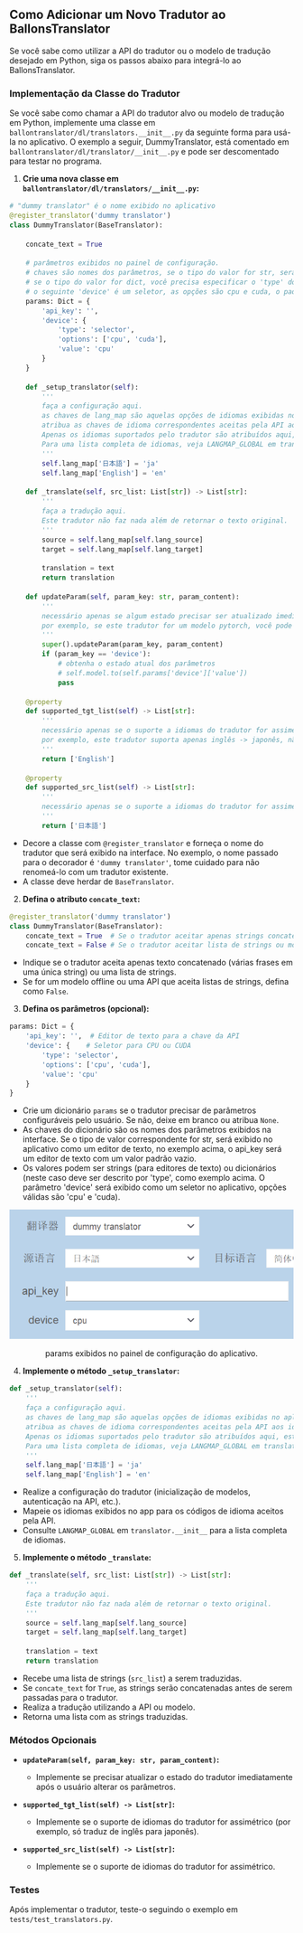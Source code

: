 ## Como Adicionar um Novo Tradutor ao BallonsTranslator

Se você sabe como utilizar a API do tradutor ou o modelo de tradução desejado em Python, siga os passos abaixo para integrá-lo ao BallonsTranslator.

### Implementação da Classe do Tradutor

Se você sabe como chamar a API do tradutor alvo ou modelo de tradução em Python, implemente uma classe em `ballontranslator/dl/translators.__init__.py` da seguinte forma para usá-la no aplicativo. O exemplo a seguir, DummyTranslator, está comentado em `ballontranslator/dl/translator/__init__.py` e pode ser descomentado para testar no programa.

1. **Crie uma nova classe em `ballontranslator/dl/translators/__init__.py`:**

```python
# "dummy translator" é o nome exibido no aplicativo
@register_translator('dummy translator')
class DummyTranslator(BaseTranslator):

    concate_text = True

    # parâmetros exibidos no painel de configuração.
    # chaves são nomes dos parâmetros, se o tipo do valor for str, será um editor de texto (chave obrigatória)
    # se o tipo do valor for dict, você precisa especificar o 'type' do parâmetro,
    # o seguinte 'device' é um seletor, as opções são cpu e cuda, o padrão é cpu
    params: Dict = {
        'api_key': '', 
        'device': {
            'type': 'selector',
            'options': ['cpu', 'cuda'],
            'value': 'cpu'
        }
    }

    def _setup_translator(self):
        '''
        faça a configuração aqui.
        as chaves de lang_map são aquelas opções de idiomas exibidas no aplicativo,
        atribua as chaves de idioma correspondentes aceitas pela API aos idiomas suportados.
        Apenas os idiomas suportados pelo tradutor são atribuídos aqui, este tradutor suporta apenas japonês e inglês.
        Para uma lista completa de idiomas, veja LANGMAP_GLOBAL em translator.__init__
        '''
        self.lang_map['日本語'] = 'ja'
        self.lang_map['English'] = 'en'
        
    def _translate(self, src_list: List[str]) -> List[str]:
        '''
        faça a tradução aqui.
        Este tradutor não faz nada além de retornar o texto original.
        '''
        source = self.lang_map[self.lang_source]
        target = self.lang_map[self.lang_target]
        
        translation = text
        return translation

    def updateParam(self, param_key: str, param_content):
        '''
        necessário apenas se algum estado precisar ser atualizado imediatamente após o usuário alterar os parâmetros do tradutor,
        por exemplo, se este tradutor for um modelo pytorch, você pode convertê-lo para cpu/gpu aqui.
        '''
        super().updateParam(param_key, param_content)
        if (param_key == 'device'):
            # obtenha o estado atual dos parâmetros
            # self.model.to(self.params['device']['value'])
            pass

    @property
    def supported_tgt_list(self) -> List[str]:
        '''
        necessário apenas se o suporte a idiomas do tradutor for assimétrico,
        por exemplo, este tradutor suporta apenas inglês -> japonês, não japonês -> inglês.
        '''
        return ['English']

    @property
    def supported_src_list(self) -> List[str]:
        '''
        necessário apenas se o suporte a idiomas do tradutor for assimétrico.
        '''
        return ['日本語']
```

- Decore a classe com `@register_translator` e forneça o nome do tradutor que será exibido na interface. No exemplo, o nome passado para o decorador é `'dummy translator'`, tome cuidado para não renomeá-lo com um tradutor existente.
- A classe deve herdar de `BaseTranslator`.

2. **Defina o atributo `concate_text`:**

```python
@register_translator('dummy translator')
class DummyTranslator(BaseTranslator):  
    concate_text = True  # Se o tradutor aceitar apenas strings concatenadas
    concate_text = False # Se o tradutor aceitar lista de strings ou modelo offline
```

- Indique se o tradutor aceita apenas texto concatenado (várias frases em uma única string) ou uma lista de strings.
- Se for um modelo offline ou uma API que aceita listas de strings, defina como `False`.

3. **Defina os parâmetros (opcional):**

```python
params: Dict = {
    'api_key': '',  # Editor de texto para a chave da API
    'device': {    # Seletor para CPU ou CUDA
        'type': 'selector',
        'options': ['cpu', 'cuda'],
        'value': 'cpu'
    }
}
```

- Crie um dicionário `params` se o tradutor precisar de parâmetros configuráveis pelo usuário. Se não, deixe em branco ou atribua `None`.
- As chaves do dicionário são os nomes dos parâmetros exibidos na interface. Se o tipo de valor correspondente for str, será exibido no aplicativo como um editor de texto, no exemplo acima, o api_key será um editor de texto com um valor padrão vazio.
- Os valores podem ser strings (para editores de texto) ou dicionários (neste caso deve ser descrito por 'type', como exemplo acima. O parâmetro 'device' será exibido como um seletor no aplicativo, opções válidas são 'cpu' e 'cuda).

<p align="center">
<img src="./src/new_translator.png">
</p>
<p align="center">
params exibidos no painel de configuração do aplicativo.
</p>  

4. **Implemente o método `_setup_translator`:**

```python
def _setup_translator(self):
    '''
    faça a configuração aqui.
    as chaves de lang_map são aquelas opções de idiomas exibidas no aplicativo,
    atribua as chaves de idioma correspondentes aceitas pela API aos idiomas suportados.
    Apenas os idiomas suportados pelo tradutor são atribuídos aqui, este tradutor suporta apenas japonês e inglês.
    Para uma lista completa de idiomas, veja LANGMAP_GLOBAL em translator.__init__
    '''
    self.lang_map['日本語'] = 'ja'
    self.lang_map['English'] = 'en'
```

- Realize a configuração do tradutor (inicialização de modelos, autenticação na API, etc.).
- Mapeie os idiomas exibidos no app para os códigos de idioma aceitos pela API.
- Consulte `LANGMAP_GLOBAL` em `translator.__init__` para a lista completa de idiomas.

5. **Implemente o método `_translate`:**

```python
def _translate(self, src_list: List[str]) -> List[str]:
    '''
    faça a tradução aqui.
    Este tradutor não faz nada além de retornar o texto original.
    '''
    source = self.lang_map[self.lang_source]
    target = self.lang_map[self.lang_target]
    
    translation = text
    return translation
```

- Recebe uma lista de strings (`src_list`) a serem traduzidas.
- Se `concate_text` for `True`, as strings serão concatenadas antes de serem passadas para o tradutor.
- Realiza a tradução utilizando a API ou modelo.
- Retorna uma lista com as strings traduzidas.

### Métodos Opcionais

- **`updateParam(self, param_key: str, param_content)`:**
    - Implemente se precisar atualizar o estado do tradutor imediatamente após o usuário alterar os parâmetros.

- **`supported_tgt_list(self) -> List[str]`:**
    - Implemente se o suporte de idiomas do tradutor for assimétrico (por exemplo, só traduz de inglês para japonês).

- **`supported_src_list(self) -> List[str]`:**
    - Implemente se o suporte de idiomas do tradutor for assimétrico.

### Testes

Após implementar o tradutor, teste-o seguindo o exemplo em `tests/test_translators.py`.
